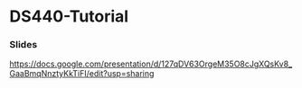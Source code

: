 # DS440-Tutorial

### Slides

https://docs.google.com/presentation/d/127qDV63OrgeM35O8cJgXQsKv8_GaaBmqNnztyKkTiFI/edit?usp=sharing
